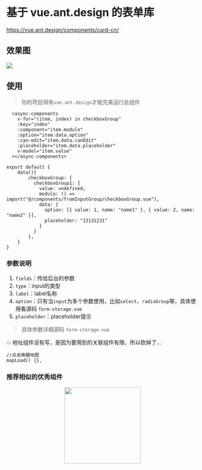 # 基于 vue.ant.design 的表单库

https://vue.ant.design/components/card-cn/

## 效果图
![](https://i.loli.net/2019/08/05/J3l5wxhjoAKUDHb.png)

## 使用

> 你的项目得有`vue.ant.design`才能完美运行此组件

```vue
  <async-components
    v-for="(item, index) in checkboxGroup"
    :key="index"
    :component="item.module"
    :option="item.data.option"
    :can-edit="item.data.canEdit"
    :placeholder="item.data.placeholder"
    v-model="item.value"
  ></async-components>
```

```vue
export default {
    data(){
        checkboxGroup: {
          checkboxGroup1: {
            value: undefined,
            module: () => import("@/components/fromInputGroup/checkboxGroup.vue"),
            data: {
              option: [{ value: 1, name: "name1" }, { value: 2, name: "name2" }],
              placeholder: "13131231"
            }
          }
        },
    }
}
```

### 参数说明


1. `fields`：传给后台的参数
2. `type`：input的类型
3. `label`：label名称
4. `option`：只有当`input`为多个参数使用，比如`select`、`radioGroup`等，具体使用看源码 `form-storage.vue`
5. `placeholder`：placeholder提示


> 具体参数详细源码 `form-storage.vue`

💥 地址组件没有写，是因为要用到的关联组件有限，所以砍掉了...

```vue
//点击唤醒地图
mapLoad() {},
```

### 推荐相似的优秀组件

<p align="center">
    <a href="http://www.form-create.com" rel="nofollow">
        <img width="200" src="https://camo.githubusercontent.com/7b814a1424af0527deaf3c3f7edd86b07dde34f7/687474703a2f2f66696c652e6c6f746b6b2e636f6d2f666f726d2d6372656174652e706e67" data-canonical-src="http://file.lotkk.com/form-create.png" style="max-width:100%;">
    </a>
</p>